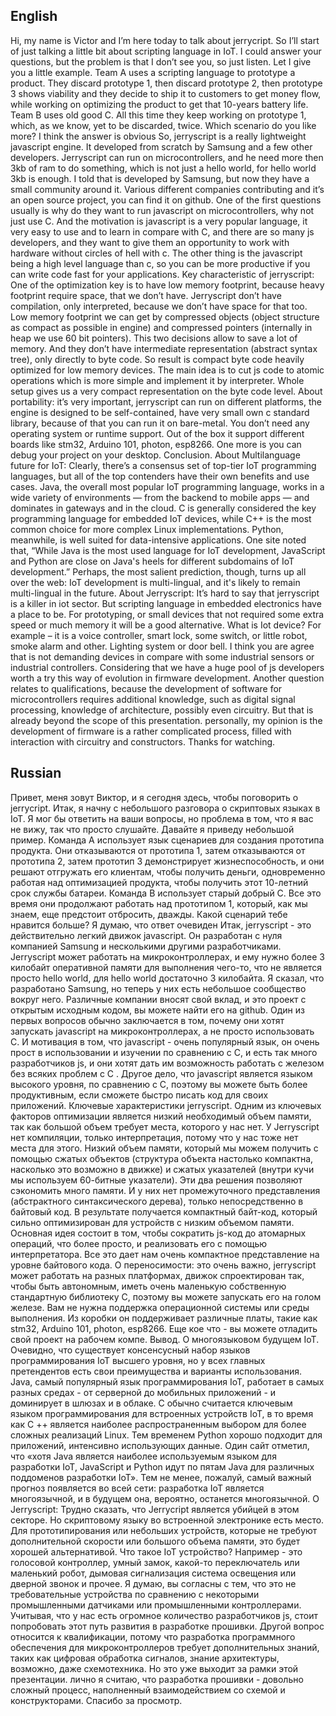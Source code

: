 ## English ##
Hi, my name is Victor and I’m here today to talk about jerrycript. So I’ll start of just talking a little bit about scripting language in IoT. I could answer your questions, but the problem is that I don’t see you, so just listen. 
Let I give you a little example.
Team A uses a scripting language to prototype a product. They discard prototype 1, then discard prototype 2, then prototype 3 shows viability and they decide to ship it to customers to get money flow, while working on optimizing the product to get that 10-years battery life.
Team B uses old good C. All this time they keep working on prototype 1, which, as we know, yet to be discarded, twice.
Which scenario do you like more? I think the answer is obvious
So, jerryscript is a really lightweight javascript engine. It developed from scratch by Samsung and a few other developers. Jerryscript can run on microcontrollers, and he need more then 3kb of ram to do something, which is not just a hello world, for hello world 3kb is enough.
I told that is developed by Samsung, but now they have a small community around it. Various different companies contributing and it’s an open source project, you can find it on github.
One of the first questions usually is why do they want to run javascript on microcontrollers, why not just use C. And the motivation is javascript is a very popular language, it very easy to use and to learn in compare with C, and there are so many js developers, and they want to give them an opportunity to work with hardware without circles of hell with c. The other thing is the javascript being a high level language than c, so you can be more productive if you can write code fast for your applications. 
Key characteristic of jerryscript: One of the optimization key is to have low memory footprint, because heavy footprint require space, that we don’t have. Jerryscript don’t have compilation, only interpreted, because we don’t have space for that too. Low memory footprint we can get by compressed objects (object structure as compact as possible in engine) and compressed pointers (internally in heap we use 60 bit pointers). This two decisions allow to save a lot of memory. And they don’t have intermediate representation (abstract syntax tree), only directly to byte code. So result is compact byte code heavily optimized for low memory devices.
The main idea is to cut js code to atomic operations which is more simple and implement it by interpreter. Whole setup gives us a very compact representation on the byte code level.
About portability: it’s very important, jerryscript can run on different platforms, the engine is designed to be self-contained, have very small own c standard library, because of that you can run it on bare-metal. You don’t need any operating system or runtime support. Out of the box it support different boards like stm32, Arduino 101, photon, esp8266. One more is you can debug your project on your desktop.
Conclusion.
About Multilanguage future for IoT: Clearly, there’s a consensus set of top-tier IoT programming languages, but all of the top contenders have their own benefits and use cases. Java, the overall most popular IoT programming language, works in a wide variety of environments — from the backend to mobile apps — and dominates in gateways and in the cloud. C is generally considered the key programming language for embedded IoT devices, while C++ is the most common choice for more complex Linux implementations. Python, meanwhile, is well suited for data-intensive applications.
One site noted that, “While Java is the most used language for IoT development, JavaScript and Python are close on Java's heels for different subdomains of IoT development.”
Perhaps, the most salient prediction, though, turns up all over the web: IoT development is multi-lingual, and it's likely to remain multi-lingual in the future.
About Jerryscript: It’s hard to say that jerryscript is a killer in iot sector. But scripting language in embedded electronics have a place to be. For prototyping, or small devices that not required some extra speed or much memory it will be a good alternative. What is Iot device? For example – it is a voice controller, smart lock, some switch, or little robot, smoke alarm and other. Lighting system or door bell. I think you are agree that is not demanding devices in compare with some industrial sensors or industrial controllers. Considering that we have a huge pool of js developers worth a try this way of evolution in firmware development.
Another question relates to qualifications, because the development of software for microcontrollers requires additional knowledge, such as digital signal processing, knowledge of architecture, possibly even circuitry. But that is already beyond the scope of this presentation. personally, my opinion is the development of firmware is a rather complicated process, filled with interaction with circuitry and constructors.
Thanks for watching.

## Russian ##

Привет, меня зовут Виктор, и я сегодня здесь, чтобы поговорить о jerrycript. Итак, я начну с небольшого разговора о скриптовых языках в IoT. Я мог бы ответить на ваши вопросы, но проблема в том, что я вас не вижу, так что просто слушайте.
Давайте я приведу небольшой пример.
Команда A использует язык сценариев для создания прототипа продукта. Они отказываются от прототипа 1, затем отказываются от прототипа 2, затем прототип 3 демонстрирует жизнеспособность, и они решают отгружать его клиентам, чтобы получить деньги, одновременно работая над оптимизацией продукта, чтобы получить этот 10-летний срок службы батареи.
Команда B использует старый добрый C. Все это время они продолжают работать над прототипом 1, который, как мы знаем, еще предстоит отбросить, дважды.
Какой сценарий тебе нравится больше? Я думаю, что ответ очевиден
Итак, jerryscript - это действительно легкий движок javascript. Он разработан с нуля компанией Samsung и несколькими другими разработчиками. Jerryscript может работать на микроконтроллерах, и ему нужно более 3 килобайт оперативной памяти для выполнения чего-то, что не является просто hello world, для hello world достаточно 3 килобайта.
Я сказал, что разработано Samsung, но теперь у них есть небольшое сообщество вокруг него. Различные компании вносят свой вклад, и это проект с открытым исходным кодом, вы можете найти его на github.
Один из первых вопросов обычно заключается в том, почему они хотят запускать javascript на микроконтроллерах, а не просто использовать C. И мотивация в том, что javascript - очень популярный язык, он очень прост в использовании и изучении по сравнению с C, и есть так много разработчиков js, и они хотят дать им возможность работать с железом без всяких проблем с С . Другое дело, что javascript является языком высокого уровня, по сравнению с С, поэтому вы можете быть более продуктивным, если сможете быстро писать код для своих приложений.
Ключевые характеристики jerryscript. Одним из ключевых факторов оптимизации является низкий необходимый объем памяти, так как большой объем требует места, которого у нас нет. У Jerryscript нет компиляции, только интерпретация, потому что у нас тоже нет места для этого. Низкий объем памяти, который мы можем получить с помощью сжатых объектов (структура объекта настолько компактна, насколько это возможно в движке) и сжатых указателей (внутри кучи мы используем 60-битные указатели). Эти два решения позволяют сэкономить много памяти. И у них нет промежуточного представления (абстрактного синтаксического дерева), только непосредственно в байтовый код. В результате получается компактный байт-код, который сильно оптимизирован для устройств с низким объемом памяти.
Основная идея состоит в том, чтобы сократить js-код до атомарных операций, что более просто, и реализовать его с помощью интерпретатора. Все это дает нам очень компактное представление на уровне байтового кода.
О переносимости: это очень важно, jerryscript может работать на разных платформах, движок спроектирован так, чтобы быть автономным, иметь очень маленькую собственную стандартную библиотеку С, поэтому вы можете запускать его на голом железе. Вам не нужна поддержка операционной системы или среды выполнения. Из коробки он поддерживает различные платы, такие как stm32, Arduino 101, photon, esp8266. Еще кое что - вы можете отладить свой проект на рабочем компе.
Вывод.
О многоязыковом будущем IoT. Очевидно, что существует консенсусный набор языков программирования IoT высшего уровня, но у всех главных претендентов есть свои преимущества и варианты использования. Java, самый популярный язык программирования IoT, работает в самых разных средах - от серверной до мобильных приложений - и доминирует в шлюзах и в облаке. C обычно считается ключевым языком программирования для встроенных устройств IoT, в то время как C ++ является наиболее распространенным выбором для более сложных реализаций Linux. Тем временем Python хорошо подходит для приложений, интенсивно использующих данные.
Один сайт отметил, что «хотя Java является наиболее используемым языком для разработки IoT, JavaScript и Python идут по пятам Java для различных поддоменов разработки IoT».
Тем не менее, пожалуй, самый важный прогноз появляется во всей сети: разработка IoT является многоязычной, и в будущем она, вероятно, останется многоязычной.
О Jerryscript: Трудно сказать, что Jerrycript является убийцей в этом секторе. Но скриптовому языку во встроенной электронике есть место. Для прототипирования или небольших устройств, которые не требуют дополнительной скорости или большого объема памяти, это будет хорошей альтернативой. Что такое IoT устройство? Например - это голосовой контроллер, умный замок, какой-то переключатель или маленький робот, дымовая сигнализация cистема освещения или дверной звонок  и прочее. Я думаю, вы согласны с тем, что это не требовательные устройства по сравнению с некоторыми промышленными датчиками или промышленными контроллерами. Учитывая, что у нас есть огромное количество разработчиков js, стоит попробовать этот путь развития в разработке прошивки.
Другой вопрос относится к квалификации, потому что разработка программного обеспечения для микроконтроллеров требует дополнительных знаний, таких как цифровая обработка сигналов, знание архитектуры, возможно, даже схемотехника. Но это уже выходит за рамки этой презентации. лично я считаю, что разработка прошивки - довольно сложный процесс, наполненный взаимодействием со схемой и конструкторами.
Спасибо за просмотр.